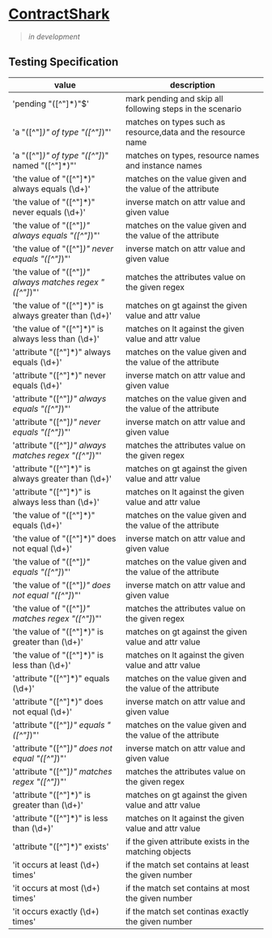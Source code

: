 # [ContractShark](#)

> *in development* 
> 

## Testing Specification

| value | description |
|---------------------------|----------------|
| 'pending "([^"]*)"$'                            		| mark pending and skip all following steps in the scenario    |
| 'a "([^"]*)" of type "([^"]*)"'                 		| matches on types such as resource,data and the resource name |
| 'a "([^"]*)" of type "([^"]*)" named "([^"]*)"' 		| matches on types, resource names and instance names          |
| 'the value of "([^"]*)" always equals (\d+)'          	| matches on the value given and the value of the attribute    |
| 'the value of "([^"]*)" never equals (\d+)'      		| inverse match on attr value and given value                  |
| 'the value of "([^"]*)" always equals "([^"]*)"'      	| matches on the value given and the value of the attribute    |
| 'the value of "([^"]*)" never equals "([^"]*)"'  		| inverse match on attr value and given value                  |
| 'the value of "([^"]*)" always matches regex "([^"]*)"'   	| matches the attributes value on the given regex              |
| 'the value of "([^"]*)" is always greater than (\d+)'     	| matches on gt against the given value and attr value         |
| 'the value of "([^"]*)" is always less than (\d+)'        	| matches on lt against the given value and attr value         |
| 'attribute "([^"]*)" always equals (\d+)'              	| matches on the value given and the value of the attribute    |
| 'attribute "([^"]*)" never equals (\d+)'      		| inverse match on attr value and given value                  |
| 'attribute "([^"]*)" always equals "([^"]*)"'          	| matches on the value given and the value of the attribute    |
| 'attribute "([^"]*)" never equals "([^"]*)"'  		| inverse match on attr value and given value                  |
| 'attribute "([^"]*)" always matches regex "([^"]*)"'   	| matches the attributes value on the given regex              |
| 'attribute "([^"]*)" is always greater than (\d+)'     	| matches on gt against the given value and attr value         |
| 'attribute "([^"]*)" is always less than (\d+)'        	| matches on lt against the given value and attr value         |
| 'the value of "([^"]*)" equals (\d+)'              		| matches on the value given and the value of the attribute    |
| 'the value of "([^"]*)" does not equal (\d+)'      		| inverse match on attr value and given value                  |
| 'the value of "([^"]*)" equals "([^"]*)"'          		| matches on the value given and the value of the attribute    |
| 'the value of "([^"]*)" does not equal "([^"]*)"'  		| inverse match on attr value and given value                  |
| 'the value of "([^"]*)" matches regex "([^"]*)"'   		| matches the attributes value on the given regex              |
| 'the value of "([^"]*)" is greater than (\d+)'     		| matches on gt against the given value and attr value         |
| 'the value of "([^"]*)" is less than (\d+)'        		| matches on lt against the given value and attr value         |
| 'attribute "([^"]*)" equals (\d+)'              		| matches on the value given and the value of the attribute    |
| 'attribute "([^"]*)" does not equal (\d+)'      		| inverse match on attr value and given value                  |
| 'attribute "([^"]*)" equals "([^"]*)"'          		| matches on the value given and the value of the attribute    |
| 'attribute "([^"]*)" does not equal "([^"]*)"'  		| inverse match on attr value and given value                  |
| 'attribute "([^"]*)" matches regex "([^"]*)"'   		| matches the attributes value on the given regex              |
| 'attribute "([^"]*)" is greater than (\d+)'     		| matches on gt against the given value and attr value         |
| 'attribute "([^"]*)" is less than (\d+)'        		| matches on lt against the given value and attr value         |
| 'attribute "([^"]*)" exists'                    		| if the given attribute exists in the matching objects        |
| 'it occurs at least (\d+) times'                		| if the match set contains at least the given number          |
| 'it occurs at most (\d+) times'                 		| if the match set contains at most the given number           |
| 'it occurs exactly (\d+) times'                 		| if the match set continas exactly the given number           |
